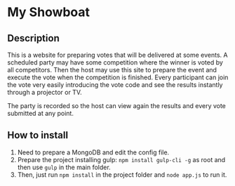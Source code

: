 # My Showboat

## Description

This is a website for preparing votes that will be delivered at some events. A scheduled party may have some competition where the winner is voted by all competitors. Then the host may use this site to prepare the event and execute the vote when the competition is finished. Every participant can join the vote very easily introducing the vote code and see the results instantly through a projector or TV.

The party is recorded so the host can view again the results and every vote submitted at any point.

## How to install

1. Need to prepare a MongoDB and edit the config file.
2. Prepare the project installing gulp: `npm install gulp-cli -g` as root and then use `gulp` in the main folder.
3. Then, just run `npm install` in the project folder and `node app.js` to run it.